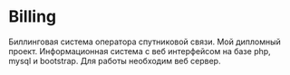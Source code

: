 # Billing

Биллинговая система оператора спутниковой связи. Мой дипломный проект. Информационная система с веб интерфейсом на базе php, mysql и bootstrap.
Для работы необходим веб сервер.

